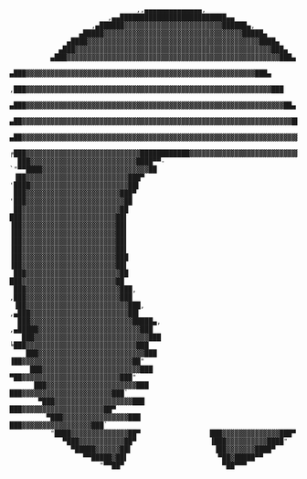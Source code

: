                                    ,,▄▄▄▄▄▄▄▄▄▄▄▄▄▄,
                            ,▄▄██████████████████████████▄▄
                        ,▄██████▓▓▓▓▓▓▓▓▓▓▓▓▓▓▓▓▓▓▓▓▓▓▓▓██████▄,
                     ▄█████▓▓▓▓▓▓▓▓▓▓▓▓▓▓▓▓▓▓▓▓▓▓▓▓▓▓▓▓▓▓▓▓▓▓█████▄
                  ▄████▓▓▓▓▓▓▓▓▓▓▓▓▓▓▓▓▓▓▓▓▓▓▓▓▓▓▓▓▓▓▓▓▓▓▓▓▓▓▓▓▓▓████▄
                ▄███▓▓▓▓▓▓▓▓▓▓▓▓▓▓▓▓▓▓▓▓▓▓▓▓▓▓▓▓▓▓▓▓▓▓▓▓▓▓▓▓▓▓▓▓▓▓▓▓███▄
              ▄███▓▓▓▓▓▓▓▓▓▓▓▓▓▓▓▓▓▓▓▓▓▓▓▓▓▓▓▓▓▓▓▓▓▓▓▓▓▓▓▓▓▓▓▓▓▓▓▓▓▓▓▓███▄
            ▄███▓▓▓▓▓▓▓▓▓▓▓▓▓▓▓▓▓▓▓▓▓▓▓▓▓▓▓▓▓▓▓▓▓▓▓▓▓▓▓▓▓▓▓▓▓▓▓▓▓▓▓▓▓▓▓▓███▄
          ,███▓▓▓▓▓▓▓▓▓▓▓▓▓▓▓▓▓▓▓▓▓▓▓▓▓▓▓▓▓▓▓▓▓▓▓▓▓▓▓▓▓▓▓▓▓▓▓▓▓▓▓▓▓▓▓▓▓▓▓▓███
         ▄███▓▓▓▓▓▓▓▓▓▓▓▓▓▓▓▓▓▓▓▓▓▓▓▓▓▓▓▓▓▓▓▓▓▓▓▓▓▓▓▓▓▓▓▓▓▓▓▓▓▓▓▓▓▓▓▓▓▓▓▓▓▓▓██▄
        ▄██▓▓▓▓▓▓▓▓▓▓▓▓▓▓▓▓▓▓▓▓▓▓▓▓▓▓▓▓▓▓▓▓▓▓▓▓▓▓▓▓▓▓▓▓▓▓▓▓▓▓▓▓▓▓▓▓▓▓▓▓▓▓▓▓▓▓██▌
       ▄██▓▓▓▓▓▓▓▓▓▓▓▓▓▓▓▓▓▓▓▓▓▓▓▓▓▓▓▓▓▓▓▓▓▓▓▓▓▓▓▓▓▓▓▓▓▓▓▓▓▓▓▓▓▓▓▓▓▓▓▓▓▓▓▓▓▓▓▓██▌
      ╒███▓▓▓▓▓▓▓▓▓▓▓▓▓▓▓▓▓▓▓▓▓▓▓▓▓▓▓▓████████████▓▓▓▓▓▓▓▓▓▓▓▓▓▓▓▓▓▓▓▓▓▓▓▓▓▓▓▓▓██▌
      ███▓▓▓▓▓▓▓▓▓▓▓▓▓▓▓▓▓▓▓▓▓▓▓▓▓▓████▀▀-    `"▀▀████▓▓▓▓▓▓▓▓▓▓▓▓▓▓▓▓▓▓▓▓▓▓▓▓▓▓██
     ▐██▓▓▓▓▓▓▓▓▓▓▓▓▓▓▓▓▓▓▓▓▓▓▓▓▓███▀              '████▓▓▓▓▓▓▓▓▓▓▓▓▓▓▓▓▓▓▓▓▓▓▓▓██▌
     ███▓▓▓▓▓▓▓▓▓▓▓▓▓▓▓▓▓▓▓▓▓▓▓███▀                  '███▓▓▓▓▓▓▓▓▓▓▓▓▓▓▓▓▓▓▓▓▓▓▓▓██
     ██▓▓▓▓▓▓▓▓▓▓▓▓▓▓▓▓▓▓▓▓▓▓▓▓██                      ███▓▓▓▓▓▓▓▓▓▓▓▓▓▓▓▓▓▓▓▓▓▓▓██▌
    ▐██▓▓▓▓▓▓▓▓▓▓▓▓▓▓▓▓▓▓▓▓▓▓▓██▌                      ▐██▓▓▓▓▓▓▓▓▓▓▓▓▓▓▓▓▓▓▓▓▓▓▓██▌
    ▐██▓▓▓▓▓▓▓▓▓▓▓▓▓▓▓▓▓▓▓▓▓▓▓██▌                      ▐██▓▓▓▓▓▓▓▓▓▓▓▓▓▓▓▓▓▓▓▓▓▓▓██▌
    ▐██▓▓▓▓▓▓▓▓▓▓▓▓▓▓▓▓▓▓▓▓▓▓▓███                      ▐██▓▓▓▓▓▓▓▓▓▓▓▓▓▓▓▓▓▓▓▓▓▓▓██▌
     ███▓▓▓▓▓▓▓▓▓▓▓▓▓▓▓▓▓▓▓▓▓▓▓██                      ███▓▓▓▓▓▓▓▓▓▓▓▓▓▓▓▓▓▓▓▓▓▓▓██
     ███▓▓▓▓▓▓▓▓▓▓▓▓▓▓▓▓▓▓▓▓▓▓▓███,                  ,███▓▓▓▓▓▓▓▓▓▓▓▓▓▓▓▓▓▓▓▓▓▓▓███
     ▐██▓▓▓▓▓▓▓▓▓▓▓▓▓▓▓▓▓▓▓▓▓▓▓▓▓███,              ,▄███▓▓▓▓▓▓▓▓▓▓▓▓▓▓▓▓▓▓▓▓▓▓▓▓██▌
      ███▓▓▓▓▓▓▓▓▓▓▓▓▓▓▓▓▓▓▓▓▓▓▓▓▓█████▄,      ,▄█████▓▓▓▓▓▓▓▓▓▓▓▓▓▓▓▓▓▓▓▓▓▓▓▓▓███
       ███▓▓▓▓▓▓▓▓▓▓▓▓▓▓▓▓▓▓▓▓▓▓▓▓▓▓▓▓███      ╘███▓▓▓▓▓▓▓▓▓▓▓▓▓▓▓▓▓▓▓▓▓▓▓▓▓▓▓███
        ███▓▓▓▓▓▓▓▓▓▓▓▓▓▓▓▓▓▓▓▓▓▓▓▓▓▓███        ▐██▓▓▓▓▓▓▓▓▓▓▓▓▓▓▓▓▓▓▓▓▓▓▓▓▓▓▓██"
         ███▓▓▓▓▓▓▓▓▓▓▓▓▓▓▓▓▓▓▓▓▓▓▓▓███          ▀██▓▓▓▓▓▓▓▓▓▓▓▓▓▓▓▓▓▓▓▓▓▓▓▓███"
          ███▓▓▓▓▓▓▓▓▓▓▓▓▓▓▓▓▓▓▓▓▓▓███            ███▓▓▓▓▓▓▓▓▓▓▓▓▓▓▓▓▓▓▓▓▓▓███`
           ▀███▓▓▓▓▓▓▓▓▓▓▓▓▓▓▓▓▓▓▓███              ███▓▓▓▓▓▓▓▓▓▓▓▓▓▓▓▓▓▓▓▓██▀
             ▀███▓▓▓▓▓▓▓▓▓▓▓▓▓▓▓▓███                ███▓▓▓▓▓▓▓▓▓▓▓▓▓▓▓▓▓███`
              "████▓▓▓▓▓▓▓▓▓▓▓▓▓▓██▀                 ███▓▓▓▓▓▓▓▓▓▓▓▓▓▓███▀
                 ▀███▓▓▓▓▓▓▓▓▓▓▓██▀                  ▐███▓▓▓▓▓▓▓▓▓▓████"
                   ▀█████▓▓▓▓▓▓██▌                    ▐██▓▓▓▓▓▓▓████▀
                      ▀▀█████▓██▌                      ▀██▓█████▀▀ 
                          "▀▀██▀                        ▀██▀▀▀
